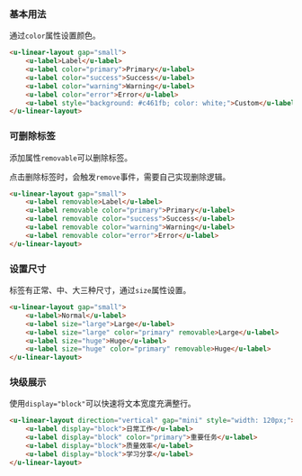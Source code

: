 ### 基本用法

通过`color`属性设置颜色。

``` html
<u-linear-layout gap="small">
    <u-label>Label</u-label>
    <u-label color="primary">Primary</u-label>
    <u-label color="success">Success</u-label>
    <u-label color="warning">Warning</u-label>
    <u-label color="error">Error</u-label>
    <u-label style="background: #c461fb; color: white;">Custom</u-label>
</u-linear-layout>
```

### 可删除标签

添加属性`removable`可以删除标签。

点击删除标签时，会触发`remove`事件，需要自己实现删除逻辑。

``` html
<u-linear-layout gap="small">
    <u-label removable>Label</u-label>
    <u-label removable color="primary">Primary</u-label>
    <u-label removable color="success">Success</u-label>
    <u-label removable color="warning">Warning</u-label>
    <u-label removable color="error">Error</u-label>
</u-linear-layout>
```

### 设置尺寸

标签有正常、中、大三种尺寸，通过`size`属性设置。

``` html
<u-linear-layout gap="small">
    <u-label>Normal</u-label>
    <u-label size="large">Large</u-label>
    <u-label size="large" color="primary" removable>Large</u-label>
    <u-label size="huge">Huge</u-label>
    <u-label size="huge" color="primary" removable>Huge</u-label>
</u-linear-layout>
```

### 块级展示

使用`display="block"`可以快速将文本宽度充满整行。

``` html
<u-linear-layout direction="vertical" gap="mini" style="width: 120px;">
    <u-label display="block">日常工作</u-label>
    <u-label display="block" color="primary">重要任务</u-label>
    <u-label display="block">质量效率</u-label>
    <u-label display="block">学习分享</u-label>
</u-linear-layout>
```
